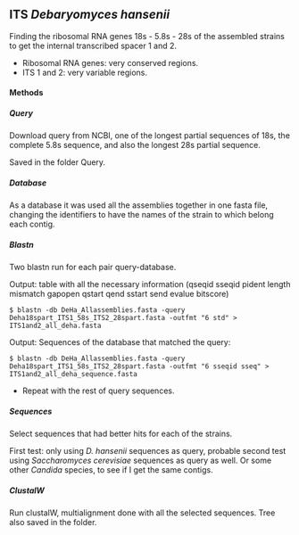 ## ITS *Debaryomyces hansenii*

Finding the ribosomal RNA genes 18s - 5.8s - 28s of the assembled strains to get the internal transcribed spacer 1 and 2.

- Ribosomal RNA genes: very conserved regions.
- ITS 1 and 2: very variable regions.

#### Methods

##### Query
Download query from NCBI, one of the longest partial sequences of 18s, the complete 5.8s sequence, and also the longest 28s partial sequence. 

Saved in the folder Query.

##### Database
As a database it was used all the assemblies together in one fasta file, changing the identifiers to have the names of the strain to which belong each contig.

##### Blastn

Two blastn run for each pair query-database.

Output: table with all the necessary information (qseqid sseqid pident length mismatch gapopen qstart qend sstart send evalue bitscore)

	$ blastn -db DeHa_Allassemblies.fasta -query Deha18spart_ITS1_58s_ITS2_28spart.fasta -outfmt "6 std" > ITS1and2_all_deha.fasta

Output: Sequences of the database that matched the query:

	$ blastn -db DeHa_Allassemblies.fasta -query Deha18spart_ITS1_58s_ITS2_28spart.fasta -outfmt "6 sseqid sseq" > ITS1and2_all_deha_sequence.fasta

- Repeat with the rest of query sequences.

##### Sequences

Select sequences that had better hits for each of the strains. 

First test: only using *D. hansenii* sequences as query, probable second test using *Saccharomyces cerevisiae* sequences as query as well. Or some other *Candida* species, to see if I get the same contigs.


##### ClustalW
Run clustalW, multialignment done with all the selected sequences.
Tree also saved in the folder.

